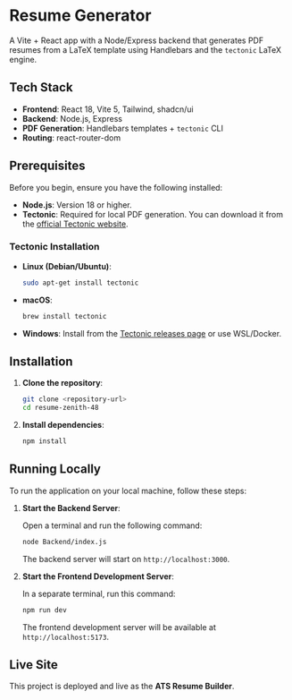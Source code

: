 # Resume Generator
A Vite + React app with a Node/Express backend that generates PDF resumes from a LaTeX template using Handlebars and the `tectonic` LaTeX engine.

## Tech Stack

- **Frontend**: React 18, Vite 5, Tailwind, shadcn/ui
- **Backend**: Node.js, Express
- **PDF Generation**: Handlebars templates + `tectonic` CLI
- **Routing**: react-router-dom

## Prerequisites

Before you begin, ensure you have the following installed:

- **Node.js**: Version 18 or higher.
- **Tectonic**: Required for local PDF generation. You can download it from the [official Tectonic website](https://tectonic-typesetting.github.io/).

### Tectonic Installation

- **Linux (Debian/Ubuntu)**:
  ```bash
  sudo apt-get install tectonic
  ```
- **macOS**:
  ```bash
  brew install tectonic
  ```
- **Windows**: Install from the [Tectonic releases page](https://github.com/tectonic-typesetting/tectonic/releases) or use WSL/Docker.

## Installation

1.  **Clone the repository**:

    ```bash
    git clone <repository-url>
    cd resume-zenith-48
    ```

2.  **Install dependencies**:

    ```bash
    npm install
    ```

## Running Locally

To run the application on your local machine, follow these steps:

1.  **Start the Backend Server**:

    Open a terminal and run the following command:

    ```bash
    node Backend/index.js
    ```

    The backend server will start on `http://localhost:3000`.

2.  **Start the Frontend Development Server**:

    In a separate terminal, run this command:

    ```bash
    npm run dev
    ```

    The frontend development server will be available at `http://localhost:5173`.

## Live Site

This project is deployed and live as the **ATS Resume Builder**.
